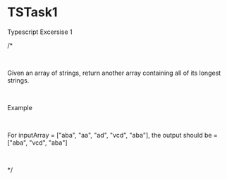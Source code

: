 # TSTask1

Typescript Excersise 1

/*

 

Given an array of strings, return another array containing all of its longest strings.

 

Example

 

For inputArray = ["aba", "aa", "ad", "vcd", "aba"], the output should be = ["aba", "vcd", "aba"]

 

*/